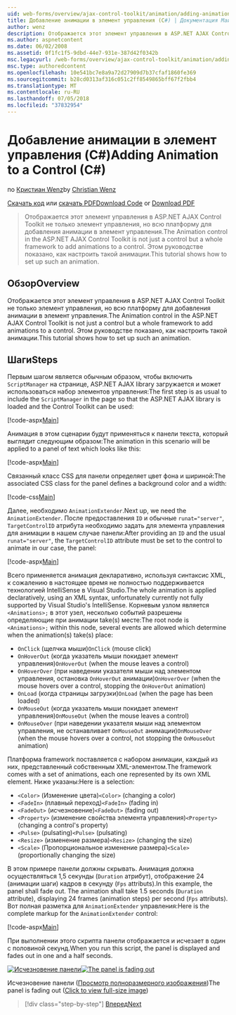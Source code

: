 ```yaml
---
uid: web-forms/overview/ajax-control-toolkit/animation/adding-animation-to-a-control-cs
title: Добавление анимации в элемент управления (C#) | Документация Майкрософт
author: wenz
description: Отображается этот элемент управления в ASP.NET AJAX Control Toolkit не только элемент управления, но всю платформу для добавления анимации в элемент управления. В этом руководстве показано как...
ms.author: aspnetcontent
ms.date: 06/02/2008
ms.assetid: 0f1fc1f5-9dbd-44e7-931e-387d42f0342b
msc.legacyurl: /web-forms/overview/ajax-control-toolkit/animation/adding-animation-to-a-control-cs
msc.type: authoredcontent
ms.openlocfilehash: 10e541bc7e8a9a72d27909d7b37cfaf1860fe369
ms.sourcegitcommit: b28cd0313af316c051c2ff8549865bff67f2fbb4
ms.translationtype: MT
ms.contentlocale: ru-RU
ms.lasthandoff: 07/05/2018
ms.locfileid: "37832954"
---
```

<a name="adding-animation-to-a-control-c"></a><span data-ttu-id="7ff01-104">Добавление анимации в элемент управления (C#)</span><span class="sxs-lookup"><span data-stu-id="7ff01-104">Adding Animation to a Control (C#)</span></span>
====================
<span data-ttu-id="7ff01-105">по [Кристиан Wenz](https://github.com/wenz)</span><span class="sxs-lookup"><span data-stu-id="7ff01-105">by [Christian Wenz](https://github.com/wenz)</span></span>

<span data-ttu-id="7ff01-106">[Скачать код](http://download.microsoft.com/download/f/9/a/f9a26acd-8df4-4484-8a18-199e4598f411/Animation1.cs.zip) или [скачать PDF](http://download.microsoft.com/download/6/7/1/6718d452-ff89-4d3f-a90e-c74ec2d636a3/animation1CS.pdf)</span><span class="sxs-lookup"><span data-stu-id="7ff01-106">[Download Code](http://download.microsoft.com/download/f/9/a/f9a26acd-8df4-4484-8a18-199e4598f411/Animation1.cs.zip) or [Download PDF](http://download.microsoft.com/download/6/7/1/6718d452-ff89-4d3f-a90e-c74ec2d636a3/animation1CS.pdf)</span></span>

> <span data-ttu-id="7ff01-107">Отображается этот элемент управления в ASP.NET AJAX Control Toolkit не только элемент управления, но всю платформу для добавления анимации в элемент управления.</span><span class="sxs-lookup"><span data-stu-id="7ff01-107">The Animation control in the ASP.NET AJAX Control Toolkit is not just a control but a whole framework to add animations to a control.</span></span> <span data-ttu-id="7ff01-108">Этом руководстве показано, как настроить такой анимации.</span><span class="sxs-lookup"><span data-stu-id="7ff01-108">This tutorial shows how to set up such an animation.</span></span>


## <a name="overview"></a><span data-ttu-id="7ff01-109">Обзор</span><span class="sxs-lookup"><span data-stu-id="7ff01-109">Overview</span></span>

<span data-ttu-id="7ff01-110">Отображается этот элемент управления в ASP.NET AJAX Control Toolkit не только элемент управления, но всю платформу для добавления анимации в элемент управления.</span><span class="sxs-lookup"><span data-stu-id="7ff01-110">The Animation control in the ASP.NET AJAX Control Toolkit is not just a control but a whole framework to add animations to a control.</span></span> <span data-ttu-id="7ff01-111">Этом руководстве показано, как настроить такой анимации.</span><span class="sxs-lookup"><span data-stu-id="7ff01-111">This tutorial shows how to set up such an animation.</span></span>

## <a name="steps"></a><span data-ttu-id="7ff01-112">Шаги</span><span class="sxs-lookup"><span data-stu-id="7ff01-112">Steps</span></span>

<span data-ttu-id="7ff01-113">Первым шагом является обычным образом, чтобы включить `ScriptManager` на странице, ASP.NET AJAX library загружается и может использоваться набор элементов управления:</span><span class="sxs-lookup"><span data-stu-id="7ff01-113">The first step is as usual to include the `ScriptManager` in the page so that the ASP.NET AJAX library is loaded and the Control Toolkit can be used:</span></span>

[!code-aspx[Main](adding-animation-to-a-control-cs/samples/sample1.aspx)]

<span data-ttu-id="7ff01-114">Анимация в этом сценарии будут применяться к панели текста, который выглядит следующим образом:</span><span class="sxs-lookup"><span data-stu-id="7ff01-114">The animation in this scenario will be applied to a panel of text which looks like this:</span></span>

[!code-aspx[Main](adding-animation-to-a-control-cs/samples/sample2.aspx)]

<span data-ttu-id="7ff01-115">Связанный класс CSS для панели определяет цвет фона и шириной:</span><span class="sxs-lookup"><span data-stu-id="7ff01-115">The associated CSS class for the panel defines a background color and a width:</span></span>

[!code-css[Main](adding-animation-to-a-control-cs/samples/sample3.css)]

<span data-ttu-id="7ff01-116">Далее, необходимо `AnimationExtender`.</span><span class="sxs-lookup"><span data-stu-id="7ff01-116">Next up, we need the `AnimationExtender`.</span></span> <span data-ttu-id="7ff01-117">После предоставления `ID` и обычные `runat="server"`, `TargetControlID` атрибута необходимо задать для элемента управления для анимации в нашем случае панели:</span><span class="sxs-lookup"><span data-stu-id="7ff01-117">After providing an `ID` and the usual `runat="server"`, the `TargetControlID` attribute must be set to the control to animate in our case, the panel:</span></span>

[!code-aspx[Main](adding-animation-to-a-control-cs/samples/sample4.aspx)]

<span data-ttu-id="7ff01-118">Всего применяется анимация декларативно, используя синтаксис XML, к сожалению в настоящее время не полностью поддерживается технологией IntelliSense в Visual Studio.</span><span class="sxs-lookup"><span data-stu-id="7ff01-118">The whole animation is applied declaratively, using an XML syntax, unfortunately currently not fully supported by Visual Studio's IntelliSense.</span></span> <span data-ttu-id="7ff01-119">Корневым узлом является `<Animations>;` в этот узел, несколько событий разрешены определяющие при анимации take(s) месте:</span><span class="sxs-lookup"><span data-stu-id="7ff01-119">The root node is `<Animations>;` within this node, several events are allowed which determine when the animation(s) take(s) place:</span></span>

- <span data-ttu-id="7ff01-120">`OnClick` (щелчка мыши)</span><span class="sxs-lookup"><span data-stu-id="7ff01-120">`OnClick` (mouse click)</span></span>
- <span data-ttu-id="7ff01-121">`OnHoverOut` (когда указатель мыши покидает элемент управления)</span><span class="sxs-lookup"><span data-stu-id="7ff01-121">`OnHoverOut` (when the mouse leaves a control)</span></span>
- <span data-ttu-id="7ff01-122">`OnHoverOver` (при наведении указателя мыши над элементом управления, остановка `OnHoverOut` анимации)</span><span class="sxs-lookup"><span data-stu-id="7ff01-122">`OnHoverOver` (when the mouse hovers over a control, stopping the `OnHoverOut` animation)</span></span>
- <span data-ttu-id="7ff01-123">`OnLoad` (когда страницы загрузки)</span><span class="sxs-lookup"><span data-stu-id="7ff01-123">`OnLoad` (when the page has been loaded)</span></span>
- <span data-ttu-id="7ff01-124">`OnMouseOut` (когда указатель мыши покидает элемент управления)</span><span class="sxs-lookup"><span data-stu-id="7ff01-124">`OnMouseOut` (when the mouse leaves a control)</span></span>
- <span data-ttu-id="7ff01-125">`OnMouseOver` (при наведении указателя мыши над элементом управления, не останавливает `OnMouseOut` анимации)</span><span class="sxs-lookup"><span data-stu-id="7ff01-125">`OnMouseOver` (when the mouse hovers over a control, not stopping the `OnMouseOut` animation)</span></span>

<span data-ttu-id="7ff01-126">Платформа framework поставляется с набором анимации, каждый из них, представленный собственным XML-элементом.</span><span class="sxs-lookup"><span data-stu-id="7ff01-126">The framework comes with a set of animations, each one represented by its own XML element.</span></span> <span data-ttu-id="7ff01-127">Ниже указаны:</span><span class="sxs-lookup"><span data-stu-id="7ff01-127">Here is a selection:</span></span>

- <span data-ttu-id="7ff01-128">`<Color>` (Изменение цвета)</span><span class="sxs-lookup"><span data-stu-id="7ff01-128">`<Color>` (changing a color)</span></span>
- <span data-ttu-id="7ff01-129">`<FadeIn>` (плавный переход)</span><span class="sxs-lookup"><span data-stu-id="7ff01-129">`<FadeIn>` (fading in)</span></span>
- <span data-ttu-id="7ff01-130">`<FadeOut>` (исчезновение)</span><span class="sxs-lookup"><span data-stu-id="7ff01-130">`<FadeOut>` (fading out)</span></span>
- <span data-ttu-id="7ff01-131">`<Property>` (изменение свойства элемента управления)</span><span class="sxs-lookup"><span data-stu-id="7ff01-131">`<Property>` (changing a control's property)</span></span>
- <span data-ttu-id="7ff01-132">`<Pulse>` (pulsating)</span><span class="sxs-lookup"><span data-stu-id="7ff01-132">`<Pulse>` (pulsating)</span></span>
- <span data-ttu-id="7ff01-133">`<Resize>` (изменение размера)</span><span class="sxs-lookup"><span data-stu-id="7ff01-133">`<Resize>` (changing the size)</span></span>
- <span data-ttu-id="7ff01-134">`<Scale>` (Пропорциональное изменение размера)</span><span class="sxs-lookup"><span data-stu-id="7ff01-134">`<Scale>` (proportionally changing the size)</span></span>

<span data-ttu-id="7ff01-135">В этом примере панели должны скрывать. Анимация должна осуществляться 1,5 секунды (`Duration` атрибут), отображение 24 (анимации шаги) кадров в секунду (`Fps` attributs).</span><span class="sxs-lookup"><span data-stu-id="7ff01-135">In this example, the panel shall fade out. The animation shall take 1.5 seconds (`Duration` attribute), displaying 24 frames (animation steps) per second (`Fps` attributs).</span></span> <span data-ttu-id="7ff01-136">Вот полная разметка для `AnimationExtender` управления:</span><span class="sxs-lookup"><span data-stu-id="7ff01-136">Here is the complete markup for the `AnimationExtender` control:</span></span>

[!code-aspx[Main](adding-animation-to-a-control-cs/samples/sample5.aspx)]

<span data-ttu-id="7ff01-137">При выполнении этого скрипта панели отображается и исчезает в один с половиной секунд.</span><span class="sxs-lookup"><span data-stu-id="7ff01-137">When you run this script, the panel is displayed and fades out in one and a half seconds.</span></span>


<span data-ttu-id="7ff01-138">[![Исчезновение панели](adding-animation-to-a-control-cs/_static/image2.png)](adding-animation-to-a-control-cs/_static/image1.png)</span><span class="sxs-lookup"><span data-stu-id="7ff01-138">[![The panel is fading out](adding-animation-to-a-control-cs/_static/image2.png)](adding-animation-to-a-control-cs/_static/image1.png)</span></span>

<span data-ttu-id="7ff01-139">Исчезновение панели ([Просмотр полноразмерного изображения](adding-animation-to-a-control-cs/_static/image3.png))</span><span class="sxs-lookup"><span data-stu-id="7ff01-139">The panel is fading out ([Click to view full-size image](adding-animation-to-a-control-cs/_static/image3.png))</span></span>

> [!div class="step-by-step"]
> [<span data-ttu-id="7ff01-140">Вперед</span><span class="sxs-lookup"><span data-stu-id="7ff01-140">Next</span></span>](executing-several-animations-at-the-same-time-cs.md)
